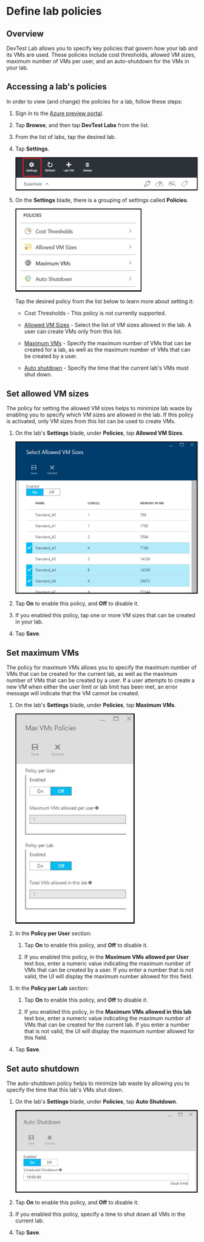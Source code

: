 <properties
pageTitle="Define lab policies | Microsoft Azure"
description="Learn how to define lab policies such as VM sizes, maximum VMs per user, and shutdown automation."
services="devtest-lab,virtual-machines"
documentationCenter="na"
authors="tomarcher"
manager="douge"
editor=""/>

<tags
ms.service="devtest-lab"
ms.workload="na"
ms.tgt_pltfrm="na"
ms.devlang="na"
ms.topic="article"
ms.date="11/01/2015"
ms.author="tarcher"/>

# Define lab policies

## Overview

DevTest Lab allows you to specify key policies that govern how your lab and its VMs are used. These policies include cost thresholds, allowed VM sizes, maximum number of VMs per user, and an auto-shutdown for the VMs in your lab.

## Accessing a lab's policies

In order to view (and change) the policies for a lab, follow these steps:

1. Sign in to the [Azure preview portal](http://portal.azure.com).

1. Tap **Browse**, and then tap **DevTest Labs** from the list.

1. From the list of labs, tap the desired lab.   

1. Tap **Settings**.

    ![Settings](./media/devtest-lab-set-lab-policy/lab-blade-settings.png)

1. On the **Settings** blade, there is a grouping of settings called **Policies**. 

    ![Settings](./media/devtest-lab-set-lab-policy/policies.png)

    Tap the desired policy from the list below to learn more about setting it:

    - Cost Thresholds - This policy is not currently supported.

    - [Allowed VM Sizes](#set-allowed-vm-sizes) - Select the list of VM sizes allowed in the lab. A user can create VMs only from this list.

    - [Maximum VMs](#set-maximum-vms) - Specify the maximum number of VMs that can be created for a lab, as well as the maximum number of VMs that can be created by a user. 

    - [Auto shutdown](#set-auto-shutdown) - Specify the time that the current lab's VMs must shut down.

## Set allowed VM sizes

The policy for setting the allowed VM sizes helps to minimize lab waste by enabling you to specify which VM sizes are allowed in the lab. If this policy is activated, only VM sizes from this list can be used to create VMs.

1. On the lab's **Settings** blade, under **Policies**, tap **Allowed VM Sizes**.

    ![Settings](./media/devtest-lab-set-lab-policy/allowed-vm-sizes-policy.png)
 
1. Tap **On** to enable this policy, and **Off** to disable it.

1. If you enabled this policy, tap one or more VM sizes that can be created in your lab.

1. Tap **Save**.

## Set maximum VMs

The policy for maximum VMs allows you to specify the maximum number of VMs that can be created for the current lab, as well as the maximum number of VMs that can be created by a user. If a user attempts to create a new VM when either the user limit or lab limit has been met, an error message will indicate that the VM cannot be created. 

1. On the lab's **Settings** blade, under **Policies**, tap **Maximum VMs**.

    ![Settings](./media/devtest-lab-set-lab-policy/max-vms-policies.png)

1. In the **Policy per User** section:
 
    1. Tap **On** to enable this policy, and **Off** to disable it.
    
    1. If you enabled this policy, in the **Maximum VMs allowed per User** text box, enter a numeric value indicating the maximum number of VMs that can be created by a user. If you enter a number that is not valid, the UI will display the maximum number allowed for this field.

1. In the **Policy per Lab** section:
 
    1. Tap **On** to enable this policy, and **Off** to disable it.
    
    1. If you enabled this policy, in the **Maximum VMs allowed in this lab** text box, enter a numeric value indicating the maximum number of VMs that can be created for the current lab. If you enter a number that is not valid, the UI will display the maximum number allowed for this field.

1. Tap **Save**.

## Set auto shutdown

The auto-shutdown policy helps to minimize lab waste by allowing you to specify the time that this lab's VMs shut down.

1. On the lab's **Settings** blade, under **Policies**, tap **Auto Shutdown**.

    ![Settings](./media/devtest-lab-set-lab-policy/auto-shutdown-policy.png)

1. Tap **On** to enable this policy, and **Off** to disable it.

1. If you enabled this policy, specify a time to shut down all VMs in the current lab.

1. Tap **Save**.


